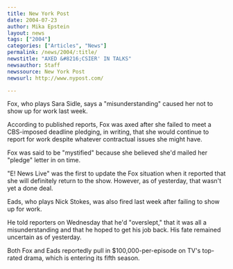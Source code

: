 ```yaml
---
title: New York Post
date: 2004-07-23
author: Mika Epstein
layout: news
tags: ["2004"]
categories: ["Articles", "News"]
permalink: /news/2004/:title/
newstitle: "AXED &#8216;CSIER' IN TALKS"
newsauthor: Staff  
newssource: New York Post  
newsurl: http://www.nypost.com/  

---
```


Fox, who plays Sara Sidle, says a "misunderstanding" caused her not to show up for work last week.

According to published reports, Fox was axed after she failed to meet a CBS-imposed deadline pledging, in writing, that she would continue to report for work despite whatever contractual issues she might have.

Fox was said to be "mystified" because she believed she'd mailed her "pledge" letter in on time.

"E! News Live" was the first to update the Fox situation when it reported that she will definitely return to the show. However, as of yesterday, that wasn't yet a done deal.

Eads, who plays Nick Stokes, was also fired last week after failing to show up for work.

He told reporters on Wednesday that he'd "overslept," that it was all a misunderstanding and that he hoped to get his job back. His fate remained uncertain as of yesterday.

Both Fox and Eads reportedly pull in $100,000-per-episode on TV's top-rated drama, which is entering its fifth season.


